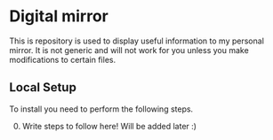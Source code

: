 # Digital mirror

This is repository is used to display useful information to my personal mirror. It is not generic and will not work for you unless you make modifications to certain files.

## Local Setup

To install you need to perform the following steps.

0. Write steps to follow here! Will be added later :)